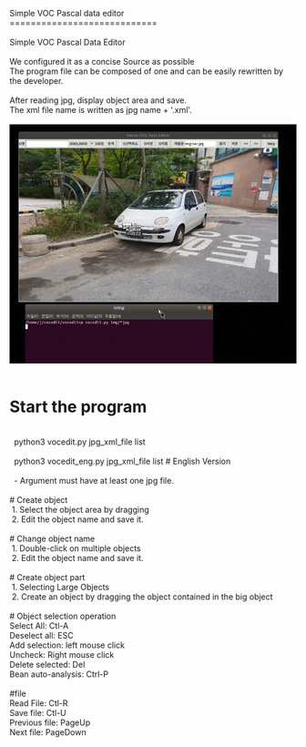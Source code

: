 Simple VOC Pascal data editor<br>
============================<br>
<br>
Simple VOC Pascal Data Editor<br>
<br>
We configured it as a concise Source as possible<br>
The program file can be composed of one and can be easily rewritten by the developer.<br>
<br>
After reading jpg, display object area and save.<br>
The xml file name is written as jpg name + '.xml'.<br>
<br>
![VOCEDIT](./image/VOC.jpg)<br>
<br>
# Start the program<br>
<br>
  python3 vocedit.py jpg_xml_file list<br>
<br>
  python3 vocedit_eng.py jpg_xml_file list # English Version<br>
<br>
  - Argument must have at least one jpg file.<br>
<br>
# Create object<br>
 1. Select the object area by dragging<br>
 2. Edit the object name and save it.<br>
<br>
# Change object name<br>
 1. Double-click on multiple objects<br>
 2. Edit the object name and save it.<br>
<br>
# Create object part<br>
 1. Selecting Large Objects<br>
 2. Create an object by dragging the object contained in the big object<br>
<br>
# Object selection operation<br>
Select All: Ctl-A<br>
Deselect all: ESC<br>
Add selection: left mouse click<br>
Uncheck: Right mouse click<br>
Delete selected: Del<br>
Bean auto-analysis: Ctrl-P<br>
<br>
#file<br>
Read File: Ctl-R<br>
Save file: Ctl-U<br>
Previous file: PageUp<br>
Next file: PageDown<br>
